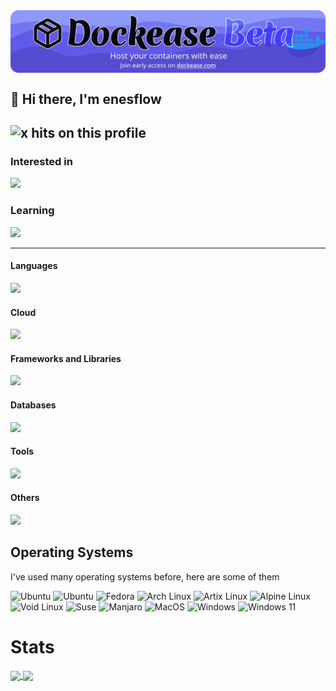 <a href="https://dockease.com">
  <img align="center" src="./dockease-banner-new-fix.png" alt="Dockease Banner" />
</a>
    
## 👋 Hi there, I'm enesflow

![x hits on this profile](https://hits.seeyoufarm.com/api/count/incr/badge.svg?url=https://github.com/enesflow/hit-counter)
---

### Interested in

<img src="https://skill-icons.eneskavcakar34.workers.dev/icons?i=kubernetes,actix,rabbitmq,lit&theme=dark">

### Learning

<img src="https://skill-icons.eneskavcakar34.workers.dev/icons?i=rust,figma,kotlin,wasm&theme=dark&perline=10">

---

#### Languages

<img src="https://skill-icons.eneskavcakar34.workers.dev/icons?i=html,css,javascript,typescript,cpp,python,elixir,dart,bash&theme=dark"/>

#### Cloud

<img src="https://skill-icons.eneskavcakar34.workers.dev/icons?i=colab,heroku,cloudflare,workers,firebase,aws,netlify,replit&theme=dark">

#### Frameworks and Libraries

<img src="https://skill-icons.eneskavcakar34.workers.dev/icons?i=bun,qwik,phoenix,jupyter,zod,opencv,trpc,reactemail,fastify,svelte,jquery,sass,prisma,apollo,styledcomponents,processing,vue,react,nextjs,threejs,nodejs,express,flask,tailwindcss,flutter,tensorflow,graphql&theme=dark&perline=10">

#### Databases

<img src="https://skillicons.dev/icons?i=sqlite,mongodb,mysql,postgresql,redis&theme=dark">

#### Tools

<img src="https://skill-icons.eneskavcakar34.workers.dev/icons?i=jetbrains,git,docker,postman,github,linux,vim,neovim,vscode,vite&theme=dark">

#### Others

<img src="https://skillicons.dev/icons?i=bots,godot&theme=dark">

## Operating Systems

I've used many operating systems before, here are some of them

<img alt="Ubuntu" src="https://img.shields.io/badge/Ubuntu-E95420?style=for-the-badge&logo=ubuntu&logoColor=white">&nbsp;<img alt="Ubuntu" src="https://img.shields.io/badge/CentOS-E95420?style=for-the-badge&logo=centos&logoColor=white">&nbsp;<img alt="Fedora" src="https://img.shields.io/badge/Fedora-294172?style=for-the-badge&logo=fedora&logoColor=white">&nbsp;<img alt="Arch Linux" src="https://img.shields.io/badge/Arch_Linux-1793D1?style=for-the-badge&logo=arch-linux&logoColor=white">&nbsp;<img alt="Artix Linux" src="https://img.shields.io/badge/Artix_Linux-1793D1?style=for-the-badge&logo=arch-linux&logoColor=white">&nbsp;<img alt="Alpine Linux" src="https://img.shields.io/badge/Alpine_Linux-0D597F?style=for-the-badge&logo=alpine-linux&logoColor=white">&nbsp;<img alt="Void Linux" src="https://img.shields.io/badge/Void_Linux-000000?style=for-the-badge&logo=linux&logoColor=white">&nbsp;<img alt="Suse" src="https://img.shields.io/badge/Suse-0C322C?style=for-the-badge&logo=suse&logoColor=white">&nbsp;<img alt="Manjaro" src="https://img.shields.io/badge/Manjaro-35BF5C?style=for-the-badge&logo=manjaro&logoColor=white">&nbsp;<img alt="MacOS" src="https://img.shields.io/badge/MacOS-000000?style=for-the-badge&logo=apple&logoColor=white">&nbsp;<img alt="Windows" src="https://img.shields.io/badge/Windows-0078D6?style=for-the-badge&logo=windows&logoColor=white">&nbsp;<img alt="Windows 11" src="https://img.shields.io/badge/Windows_11-0078D6?style=for-the-badge&logo=windows&logoColor=white">

# Stats

<a href="https://github.com/enesflow">
  <img align="center" src="https://github-readme-stats-eight-phi-59.vercel.app/api?username=enesflow&theme=dark" />
</a>
<a href="https://github.com/enesflow">
  <img align="center" src="https://github-readme-stats-eight-phi-59.vercel.app/api/top-langs/?username=enesflow&layout=compact&exclude_repo=enesflow.github.io&theme=dark" />
</a>
